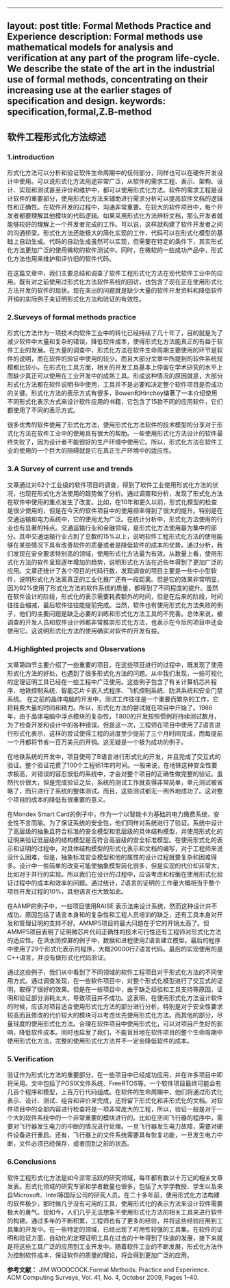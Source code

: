 
---
layout: post
title: Formal Methods Practice and Experience
description: Formal methods use mathematical models for analysis and verification at any part of the program life-cycle. We describe the state of the art in the industrial use of formal methods, concentrating on their increasing use at the earlier stages of specification and design. 
keywords: specification,formal,Z.B-method
---

软件工程形式化方法综述
--------

### 1.introduction
形式化方法可以分析和验证软件生命周期中的任何部分，同样也可以在硬件开发设计中使用。可以说形式化方法用途非常广泛，从软件的需求工程、表示、架构、设计、实现和测试甚至评价和维护中，都可以使用形式化方法。软件的需求工程是设计软件的重要部分，使用形式化方法来辅助进行需求分析可以提高软件文档的逻辑性和正确性。在软件开发的过程中，沟通非常重要。在较大的软件项目中，每个开发者都要理解其他模块的代码逻辑。如果采用形式化方法辨析文档，那么开发者就能够较好的理解上一个开发者完成的工作。可以说，这样就构建了软件开发者之间的沟通桥梁。形式化方法还能极大的简化实现的工作，代码可以在形式化模型的基础上自动生成。代码的自动生成虽然可以实现，但需要在特定的条件下，其实形式化方法更加广泛的使用微软的软件测试中。同时，在微软的一些成功产品中，形式化方法也用来维护和评价旧的软件代码。

在这篇文章中，我们主要总结和调查了软件工程形式化方法在现代软件工业中的应用。既有对之前使用过形式化方法软件系统的回访，也包含了现在正在使用形式化方法开发的软件的现状。现在突出的问题就是缺少大量的软件开发资料和降低软件开销的实际例子来证明形式化方法和验证的有效性。

### 2.Surveys of formal methods practice
形式化方法作为一项技术向软件工业中的转化已经持续了几十年了，目的就是为了减少软件中大量和复杂的错误，降低软件成本，使得形式化方法能真正的有益于软件工业的发展。在大量的调查中，形式化方法在软件生命周期主要使用的环节是软件的说明，而在软件的验证中使用的较少。而且大部分文章中所提到的软件系统规模都比较小。在形式化工具方面，相关的开发工具基本上停留在学术研究的水平上而缺少真正可以使用在工业开发中的成熟工具。形成这种情况的原因就是，大部分形式化方法都在软件说明书中使用，工具并不是必要和决定整个软件项目是否成功的关键。形式化方法的表示方式有很多，Bowen和Hinchey编著了一本介绍使用不同形式化表示方式来设计软件应用的书籍，它包含了15款不同的应用软件，它们都使用了不同的表示方式。

很多优秀的软件使用了形式化方法，使用形式化方法软件的技术模型的分享对于形式化方法在软件工业中的使用具有很大的帮助。一些使用形式化方法设计的软件最终失败了，因为设计者不能很好的生产环境中使用它。所以，形式化方法在软件工业的使用的一个巨大的阻碍就是它在真正生产环境中的适应性。

### 3.A Survey of current use and trends
文章通过对62个工业级的软件项目的调查，得到了软件工业使用形式化方法的状况，也现在形式化方法使用的趋势做了分析。通过调查和分析，发现了形式化方法在软件中使用的重点发生了改变。比如，在10年和更久以前，形式化模型的检查是很少使用的，但是在今天的软件项目中的使用频率得到了很大的提升。特别是在交通运输和电力系统中，它的使用尤为广泛。在统计分析中，形式化方法使用的行业也有显著的特点。交通运输行业和金融领域，是形式化方法使用最为集中的部分。其中交通运输行业占到了总数的15%以上，说明软件工程形式化方法的使用能够在某些情况下具有改善软件的质量或者是降低软件的成本的优势。通过分析，我们发现在安全要求特别高的领域，使用形式化方法最为有效。从数量上看，使用形式化方法的软件呈现逐年增加的趋势，说明形式化方法在近些年得到了更加广泛的应用。文章还统计了各个项目的代码行数，发现调查的项目主要是一些中小型软件，说明形式化方法离真正的工业化推广还有一段距离。但是它的效果非常明显，因为92%使用了形式化方法的软件系统的质量，都得到了不同程度的提升。虽然在软件设计的阶段，形式化的表示需要耗费额外的时间，但是在后来的阶段，时间往往会缩减，最后软件往往能提前完成。当然，软件也有使用形式化方法失败的例子，他们的主要问题是缺乏必要的训练和形式化方法工具的不完善。总体来说，被调查的开发人员和软件设计师都非常推崇形式化方法，也表示在今后的项目中还会使用它。这说明形式化方法的使用确实对软件的开发有益。

### 4.Highlighted projects and Observations
文章第四节主要介绍了一些重要的项目。在这些项目进行的过程中，既发现了使用形式化方法的好处，也遇到了很多形式化方法的问题。从中我们发现，一些可视化的定理证明工具已经在一些工程中广泛使用。这些例子包含了有关计算机芯片程序、地铁控制系统、智能芯片卡嵌入式程序、飞机控制系统、防洪系统和安全门禁系统。
在之前的晶体电脑的开发中，测试工作往往是一个重要而繁杂的工作，它将耗费大量的时间和精力。所以，形式化方法的尝试就在项目中开始了。1986年，由于晶体电脑中浮点模块的复杂性，T800的开发按照惯例将持续测试数月，为了检查开发和设计中的各种错误。但是这一次，工程师在项目中使用了Z语言进行形式化表示，这样的尝试使得工程的进度至少提前了三个月时间完成，而每提前一个月都将节省一百万美元的开销。这无疑是一个极为成功的例子。

在地铁系统的开发中，项目使用了B语言进行形式化的开发，并且完成了交互式的验证。整个验证花费了100个工程师1年的时间。一般来说，在地铁这种安全性要求极高，对错误的容忍很低的系统中，才会对整个项目的正确性做完整的验证。虽然代价很大，但是完成验证之后，系统的测试工作就变得非常简单，单元测试被省略了，而只进行了系统的整体测试。而且，这些测试都无一例外地成功了。这对整个项目的成本的降低有很重要的意义。

在Mondex Smart Card的例子中，作为一个以智能卡为基础的电力缴费系统，安全性不言而喻。为了保证系统的安全性，他们同样对系统进行了验证。系统中设计了高层级的抽象且符合标准的安全模型和低层级的具体结构模型，并使用形式化的证明来验证低层级的结构模型是否符合高层级的安全标准模型。在使用形式化的表示和证明的过程中，对具体结构模型的形式化表示和文档的编写，对于工程师来说没什么困难，但是，抽象标准安全模型和他的属性的设计过程就要复杂和困难得多。设计中一些简单的改变可能使抽象模型简化很多，但是实现的代价却非常大，比如对于并行的实现。所以我们在设计的过程中，应该考虑和权衡在使用形式化验证过程中的成本和效率的问题。通过统计，Z语言的证明的工作量大概相当于整个项目开发过程的10%，其他语言也大致如此。

在AAMP的例子中，一些项目使用RAISE 表示法来设计系统，然而这种设计并不成功。原因包括了语言本身和的复杂性和工程人员培训的缺乏，还有工具本身对开发和管理证明的支持不好。AMMP5项目的最大问题在于它的开销太高了。但AMMP5项目表明了证明微芯片代码正确性的技术可行性还有工程师对形式化方法的适应性。在洪水防控屏的例子中，数据和进程使用Z语言建立模型。最后的程序中使用了29个形式化表示的程序，大概20000行Z语言代码。最后的实现使用的是C++语言，并没有做形式化代码验证。

  通过这些例子，我们从中看到了不同领域的软件工程项目对于形式化方法的不同使用方式。通过调查发现，在一些软件项目中，对整个形式化模型进行了交互式的证明，取得了很好的效果。但是在一些项目中，由于缺乏经验和工具支持等原因，证明和验证部分消耗太大，导致项目并不成功。这表明，在使用形式化方法设计软件的时候，应该对项目适合使用形式化方法的部分进行分析。特别是对于安全性要求较高而且修改的代价较大的模块可以考虑优先使用形式化方法。而其他的部分，尽量轻度的使用形式化方法。合理在软件项目中使用形式化，可以对项目产生好的影响，降低软件成本。同时也启发了我们，不能盲目地在软件项目的整个生命周期中使用形式化方法，完整的使用形式化方法并不一定会降低软件的成本。
  
### 5.Verification
验证作为形式化方法的重要部分，在一些项目中已经成功应用，并在许多项目中即将采用。文中包括了POSIX文件系统、FreeRTOS等。一个软件项目最终可能会有几百个程序和模型，上百万行代码组成。在软件的生命周期中，他们将通过形式化表示、设计、测试、组合和评价来完成，还将留下形式化和非形式化的文档。对软件项目中的全部内容进行检查将是一项非常庞大的工程，所以，验证一般是对于一个大的软件系统中的一个非常重要的模块进行的。比如在空间飞行器的程序中，需要对飞行器发生电力的中断的情况进行处理。一旦飞行器发生电力故障，需要对硬件设备进行重启。还有，飞行器上的文件系统需要具有恢复功能，一旦发生电力中断，文件必须已经保存，或者回到之前的状态。

### 6.Conclusions
软件工程形式化方法是如今非常活跃的研究领域，每年都有数以十万记的相关文章发表。形式化领域的研究专家和学者数量也很多，包括了大学学教授、学生以及来自Microsoft、Intel等国际公司的研究人员。在二十多年前，使用形式化方法构建的软件极少，那时候几乎没有可用的工具，使用形式化的表示方法来设计软件需要极大的勇气。现如今，人们几乎无法想象不使用形式化方法的相关工具来进行软件的构建。通过多年的不断积累，工程师也有了更多的经验，并将这些经验应用到工具集的开发中。在一些特定的领域，已经出现了可用性较强的工具集。在软件的证明和验证方面，自动化的定理证明工具在过去的十年得到了快速的发展，接下来就是将这些工具广泛的应用到工业开发中。随着软件工业的不断发展，形式化方法作为控制软件成本，保证软件的质量的理论，将会得到更加广泛的应用。

**参考文献：**
JIM WOODCOCK.Formal Methods: Practice and Experience.
ACM Computing Surveys, Vol. 41, No. 4, October 2009, Pages 1–40.
